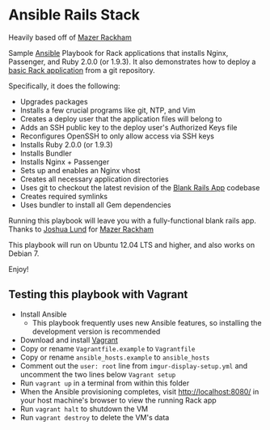 Ansible Rails Stack
===================

 Heavily based off of [Mazer Rackham](https://github.com/jlund/mazer-rackham)

 Sample [Ansible](http://www.ansibleworks.com/) Playbook for Rack applications that installs Nginx, Passenger, and Ruby 2.0.0 (or 1.9.3). It also demonstrates how to deploy a [basic Rack application](https://github.com/jlund/imgur-display) from a git repository.

 Specifically, it does the following:

 * Upgrades packages
 * Installs a few crucial programs like git, NTP, and Vim
 * Creates a deploy user that the application files will belong to
 * Adds an SSH public key to the deploy user's Authorized Keys file
 * Reconfigures OpenSSH to only allow access via SSH keys
 * Installs Ruby 2.0.0 (or 1.9.3)
 * Installs Bundler
 * Installs Nginx + Passenger
 * Sets up and enables an Nginx vhost
 * Creates all necessary application directories
 * Uses git to checkout the latest revision of the [Blank Rails App](https://github.com/X0nic/blank-rails-app) codebase
 * Creates required symlinks
 * Uses bundler to install all Gem dependencies

Running this playbook will leave you with a fully-functional blank rails app. Thanks to [Joshua Lund](https://github.com/jlund) for [Mazer Rackham](https://github.com/jlund/mazer-rackham)

This playbook will run on Ubuntu 12.04 LTS and higher, and also works on Debian 7.

Enjoy!

Testing this playbook with Vagrant
----------------------------------

* Install Ansible
  * This playbook frequently uses new Ansible features, so installing the development version is recommended
* Download and install [Vagrant](http://vagrantup.com/)
* Copy or rename `Vagrantfile.example` to `Vagrantfile`
* Copy or rename `ansible_hosts.example` to `ansible_hosts`
* Comment out the `user: root` line from `imgur-display-setup.yml` and uncomment
  the two lines below `Vagrant setup`
* Run `vagrant up` in a terminal from within this folder
* When the Ansible provisioning completes, visit [http://localhost:8080/](localhost:8080)
  in your host machine's browser to view the running Rack app
* Run `vagrant halt` to shutdown the VM
* Run `vagrant destroy` to delete the VM's data
